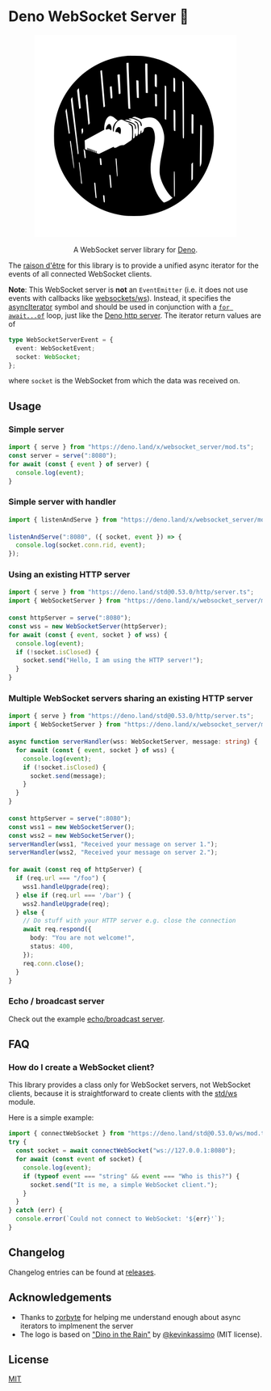 # Deno WebSocket Server 🔌
<p align="center">
  <img src="./sockie.svg">
</p>
<p align="center">
A WebSocket server library for <a href="https://deno.land">Deno</a>.
</p>

The [raison d'être](https://en.wiktionary.org/wiki/raison_d%27%C3%AAtre) for this library is to provide a unified async iterator for the events of all connected WebSocket clients.

**Note**: This WebSocket server is **not** an `EventEmitter` (i.e. it does not use events with callbacks like [websockets/ws](https://github.com/websockets/ws)).
Instead, it specifies the [asyncIterator](https://developer.mozilla.org/en-US/docs/Web/JavaScript/Reference/Global_Objects/Symbol/asyncIterator) symbol and should be used in conjunction with a [`for await...of`](https://developer.mozilla.org/en-US/docs/Web/JavaScript/Reference/Statements/for-await...of) loop, just like the [Deno http server](https://deno.land/std@0.53.0/http/server.ts).
The iterator return values are of
```typescript
type WebSocketServerEvent = {
  event: WebSocketEvent;
  socket: WebSocket;
};
```
where `socket` is the WebSocket from which the data was received on.

## Usage

### Simple server
```typescript
import { serve } from "https://deno.land/x/websocket_server/mod.ts";
const server = serve(":8080");
for await (const { event } of server) {
  console.log(event);
}
```

### Simple server with handler
```typescript
import { listenAndServe } from "https://deno.land/x/websocket_server/mod.ts";

listenAndServe(":8080", ({ socket, event }) => {
  console.log(socket.conn.rid, event);
});
```

### Using an existing HTTP server
```typescript
import { serve } from "https://deno.land/std@0.53.0/http/server.ts";
import { WebSocketServer } from "https://deno.land/x/websocket_server/mod.ts";

const httpServer = serve(":8080");
const wss = new WebSocketServer(httpServer);
for await (const { event, socket } of wss) {
  console.log(event);
  if (!socket.isClosed) {
    socket.send("Hello, I am using the HTTP server!");
  }
}
```

### Multiple WebSocket servers sharing an existing HTTP server
```typescript
import { serve } from "https://deno.land/std@0.53.0/http/server.ts";
import { WebSocketServer } from "https://deno.land/x/websocket_server/mod.ts";

async function serverHandler(wss: WebSocketServer, message: string) {
  for await (const { event, socket } of wss) {
    console.log(event);
    if (!socket.isClosed) {
      socket.send(message);
    }
  }
}

const httpServer = serve(":8080");
const wss1 = new WebSocketServer();
const wss2 = new WebSocketServer();
serverHandler(wss1, "Received your message on server 1.");
serverHandler(wss2, "Received your message on server 2.");

for await (const req of httpServer) {
  if (req.url === "/foo") {
    wss1.handleUpgrade(req);
  } else if (req.url === '/bar') {
    wss2.handleUpgrade(req);
  } else {
    // Do stuff with your HTTP server e.g. close the connection
    await req.respond({
      body: "You are not welcome!",
      status: 400,
    });
    req.conn.close();
  }
}
```

### Echo / broadcast server
Check out the example [echo/broadcast server](example_server.ts).

## FAQ

### How do I create a WebSocket client?
This library provides a class only for WebSocket servers, not WebSocket clients, because it is straightforward to create clients with the [std/ws](https://deno.land/std@0.53.0/ws/) module.

Here is a simple example:
```typescript
import { connectWebSocket } from "https://deno.land/std@0.53.0/ws/mod.ts";
try {
  const socket = await connectWebSocket("ws://127.0.0.1:8080");
  for await (const event of socket) {
    console.log(event);
    if (typeof event === "string" && event === "Who is this?") {
      socket.send("It is me, a simple WebSocket client.");
    }
  }
} catch (err) {
  console.error(`Could not connect to WebSocket: '${err}'`);
}
```

## Changelog
Changelog entries can be found at [releases](https://github.com/JohanWinther/websocket-server/releases).

## Acknowledgements
- Thanks to [zorbyte](https://github.com/zorbyte) for helping me understand enough about async iterators to implmenent the server
- The logo is based on ["Dino in the Rain"](https://github.com/denolib/high-res-deno-logo) by [@kevinkassimo](https://github.com/kevinkassimo) (MIT license).

## License
[MIT](LICENSE)
